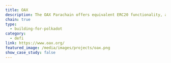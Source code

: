 ```yaml
---
title: OAX
description: The OAX Parachain offers equivalent ERC20 functionality, atomic swaps, fee delegation and batched multiple transfers.
chain: true
type:
  - building-for-polkadot
category:
  - defi
link: https://www.oax.org/
featured_image: /media/images/projects/oax.png
show_case_study: false
---
```

